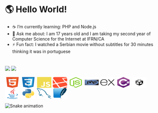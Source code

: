 # 🌎 Hello World!

- ☕ I’m currently learning: PHP and Node.js
- 💬 Ask me about: I am 17 years old and I am taking my second year of Computer Science for the Internet at IFRN/CA
- ⚡ Fun fact: I watched a Serbian movie without subtitles for 30 minutes thinking it was in portuguese

#

<div>
  <a href="https://github.com/akemi-adam"></a>
  <img height="180em" src="https://github-readme-stats.vercel.app/api?username=akemi-adam&show_icons=true&theme=jolly&include_all_commits=true&count_private=true"/>
  <img height="180em" src="https://github-readme-stats.vercel.app/api/top-langs/?username=akemi-adam&layout=compact&langs_count=16&theme=jolly"/>
</div>
<div style="display: inline_block"><br>
  <img title="HTML5" align="center" alt="HTML" height="36" width="48" src="https://raw.githubusercontent.com/devicons/devicon/master/icons/html5/html5-original.svg">
  <img title="CSS3" align="center" alt="CSS" height="36" width="48" src="https://raw.githubusercontent.com/devicons/devicon/master/icons/css3/css3-original.svg">
  <img title="JavaScript" align="center" alt="JavaScript" height="36" width="48" src="https://raw.githubusercontent.com/devicons/devicon/master/icons/javascript/javascript-plain.svg">
  <img title="Laravel" align="center" alt="Laravel" height="36" width="48" src="https://raw.githubusercontent.com/devicons/devicon/master/icons/laravel/laravel-plain.svg">
  <img title="Node" align="center" alt="Node" height="36" width="48" src="https://raw.githubusercontent.com/devicons/devicon/master/icons/nodejs/nodejs-original.svg">
  <img title="PHP" align="center" alt="PHP" height="36" width="48" src="https://raw.githubusercontent.com/devicons/devicon/master/icons/php/php-original.svg">
  <img title="Express" align="center" alt="Express" height="36" width="48" src="https://raw.githubusercontent.com/devicons/devicon/master/icons/express/express-original.svg">
  <img title="Csharp" align="center" alt="Csharp" height="36" width="48" src="https://raw.githubusercontent.com/devicons/devicon/master/icons/csharp/csharp-original.svg">
  <img title="Unity" align="center" alt="Unity" height="36" width="48" src="https://raw.githubusercontent.com/devicons/devicon/master/icons/unity/unity-original.svg">
  <img title="Java" align="center" alt="Java" height="36" width="48" src="https://raw.githubusercontent.com/devicons/devicon/master/icons/java/java-original.svg">
  <img title="Python" align="center" alt="Python" height="36" width="48" src="https://raw.githubusercontent.com/devicons/devicon/master/icons/python/python-original.svg">
  <img title="MySQL" align="center" alt="MySQL" height="36" width="48" src="https://raw.githubusercontent.com/devicons/devicon/master/icons/mysql/mysql-original.svg">
  <img title="SQLite" align="center" alt="SQLite" height="36" width="48" src="https://raw.githubusercontent.com/devicons/devicon/master/icons/sqlite/sqlite-original.svg">
</div>
 
  ![Snake animation](https://github.com/akemi-adam/akemi-adam/blob/output/github-contribution-grid-snake.svg)
 
</div>
